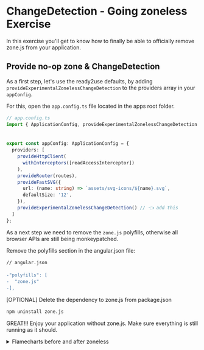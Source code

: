 # ChangeDetection - Going zoneless Exercise

In this exercise you'll get to know how to finally be able to officially remove zone.js from your application.

## Provide no-op zone & ChangeDetection

As a first step, let's use the ready2use defaults, by adding `provideExperimentalZonelessChangeDetection` to the providers
array in your `appConfig`.

For this, open the `app.config.ts` file located in the apps root folder.

```ts
// app.config.ts
import { ApplicationConfig, provideExperimentalZonelessChangeDetection /* 👈️ add this */ } from '@angular/core';


export const appConfig: ApplicationConfig = {
  providers: [
    provideHttpClient(
      withInterceptors([readAccessInterceptor])
    ),
    provideRouter(routes),
    provideFastSVG({
      url: (name: string) => `assets/svg-icons/${name}.svg`,
      defaultSize: '12',
    }),
    provideExperimentalZonelessChangeDetection() // 👈️ add this
  ]
};
```

As a next step we need to remove the `zone.js` polyfills, otherwise all browser APIs are still being 
monkeypatched.

Remove the polyfills section in the angular.json file:

```diff
// angular.json

-"polyfills": [
-  "zone.js"
-],
```

[OPTIONAL] Delete the dependency to zone.js from package.json

```bash
npm uninstall zone.js
```

GREAT!!! Enjoy your application without zone.js. Make sure everything is still running as it should.


<details>
  <summary>Flamecharts before and after zoneless</summary>

### Before zoneless

zone.js will have all those: 

globalZoneAwareCallback, onInvokeTask, onHasTask, runTask, scheduleTask,
run, invoke, onInvoke, invoke and then `tick` method.

![before-zoneless.png](images/change-detection/before-zoneless.png)

### After zoneless

Without zone.js, Angular will schedule change detection using either `setTimeout` or `requestAnimationFrame`.

This makes it easier to test and debug your application using flamecharts.

![after-zoneless-flamechart.png](images/change-detection/after-zoneless-flamechart.png)

</details>
